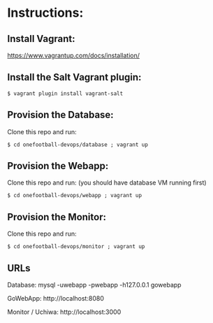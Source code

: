 # Instructions:

## Install Vagrant: 
https://www.vagrantup.com/docs/installation/


## Install the Salt Vagrant plugin:  
~~~
$ vagrant plugin install vagrant-salt
~~~


## Provision the Database: 
Clone this repo and run: 
~~~
$ cd onefootball-devops/database ; vagrant up
~~~


## Provision the Webapp:
Clone this repo and run: (you should have database VM running first)
~~~
$ cd onefootball-devops/webapp ; vagrant up 
~~~


## Provision the Monitor:
Clone this repo and run: 
~~~
$ cd onefootball-devops/monitor ; vagrant up
~~~


## URLs
Database: mysql -uwebapp -pwebapp -h127.0.0.1 gowebapp

GoWebApp: http://localhost:8080

Monitor / Uchiwa: http://localhost:3000 
